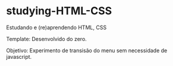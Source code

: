 # studying-HTML-CSS
Estudando e (re)aprendendo HTML, CSS

Template:
Desenvolvido do zero.

Objetivo:
Experimento de transisão do menu sem necessidade de javascript.
